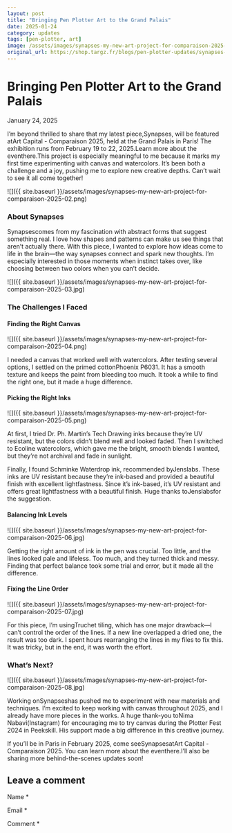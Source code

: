 ```yaml
---
layout: post
title: "Bringing Pen Plotter Art to the Grand Palais"
date: 2025-01-24
category: updates
tags: [pen-plotter, art]
image: /assets/images/synapses-my-new-art-project-for-comparaison-2025-preview.png
original_url: https://shop.targz.fr/blogs/pen-plotter-updates/synapses-my-new-art-project-for-comparaison-2025
---
```


# Bringing Pen Plotter Art to the Grand Palais
January 24, 2025

I’m beyond thrilled to share that my latest piece,Synapses, will be featured atArt Capital - Comparaison 2025, held at the Grand Palais in Paris! The exhibition runs from February 19 to 22, 2025.Learn more about the eventhere.This project is especially meaningful to me because it marks my first time experimenting with canvas and watercolors. It’s been both a challenge and a joy, pushing me to explore new creative depths. Can’t wait to see it all come together!

![]({{ site.baseurl }}/assets/images/synapses-my-new-art-project-for-comparaison-2025-02.png)

### About Synapses

Synapsescomes from my fascination with abstract forms that suggest something real. I love how shapes and patterns can make us see things that aren’t actually there. With this piece, I wanted to explore how ideas come to life in the brain—the way synapses connect and spark new thoughts. I’m especially interested in those moments when instinct takes over, like choosing between two colors when you can’t decide.

![]({{ site.baseurl }}/assets/images/synapses-my-new-art-project-for-comparaison-2025-03.jpg)

### The Challenges I Faced

#### Finding the Right Canvas

![]({{ site.baseurl }}/assets/images/synapses-my-new-art-project-for-comparaison-2025-04.png)

I needed a canvas that worked well with watercolors. After testing several options, I settled on the primed cottonPhoenix P6031. It has a smooth texture and keeps the paint from bleeding too much. It took a while to find the right one, but it made a huge difference.

#### Picking the Right Inks

![]({{ site.baseurl }}/assets/images/synapses-my-new-art-project-for-comparaison-2025-05.png)

At first, I tried Dr. Ph. Martin’s Tech Drawing inks because they’re UV resistant, but the colors didn’t blend well and looked faded. Then I switched to Ecoline watercolors, which gave me the bright, smooth blends I wanted, but they’re not archival and fade in sunlight.

Finally, I found Schminke Waterdrop ink, recommended byJenslabs. These inks are UV resistant because they’re ink-based and provided a beautiful finish with excellent lightfastness. Since it’s ink-based, it’s UV resistant and offers great lightfastness with a beautiful finish. Huge thanks toJenslabsfor the suggestion.

#### Balancing Ink Levels

![]({{ site.baseurl }}/assets/images/synapses-my-new-art-project-for-comparaison-2025-06.jpg)

Getting the right amount of ink in the pen was crucial. Too little, and the lines looked pale and lifeless. Too much, and they turned thick and messy. Finding that perfect balance took some trial and error, but it made all the difference.

#### Fixing the Line Order

![]({{ site.baseurl }}/assets/images/synapses-my-new-art-project-for-comparaison-2025-07.jpg)

For this piece, I’m usingTruchet tiling, which has one major drawback—I can’t control the order of the lines. If a new line overlapped a dried one, the result was too dark. I spent hours rearranging the lines in my files to fix this. It was tricky, but in the end, it was worth the effort.

### What’s Next?

![]({{ site.baseurl }}/assets/images/synapses-my-new-art-project-for-comparaison-2025-08.jpg)

Working onSynapseshas pushed me to experiment with new materials and techniques. I’m excited to keep working with canvas throughout 2025, and I already have more pieces in the works. A huge thank-you toNima Nabavi(Instagram) for encouraging me to try canvas during the Plotter Fest 2024 in Peekskill. His support made a big difference in this creative journey.

If you’ll be in Paris in February 2025, come seeSynapsesatArt Capital - Comparaison 2025. You can learn more about the eventhere.I’ll also be sharing more behind-the-scenes updates soon!

## Leave a comment

Name
                  *

Email
                  *

Comment
                *